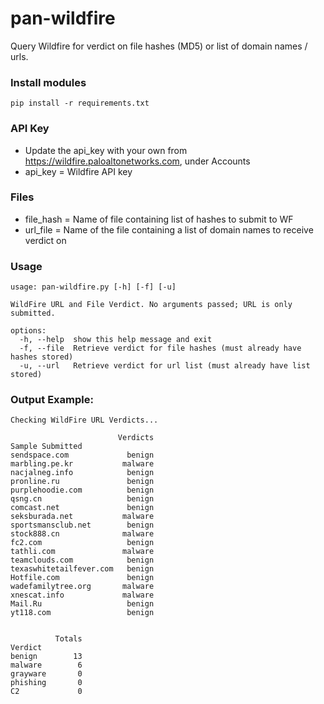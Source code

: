 # pan-wildfire
Query Wildfire for verdict on file hashes (MD5) or list of domain names / urls.

### Install modules
```pip install -r requirements.txt```

### API Key
- Update the api_key with your own from https://wildfire.paloaltonetworks.com, under Accounts
- api_key = Wildfire API key

### Files
- file_hash = Name of file containing list of hashes to submit to WF
- url_file = Name of the file containing a list of domain names to receive verdict on

### Usage
```
usage: pan-wildfire.py [-h] [-f] [-u]

WildFire URL and File Verdict. No arguments passed; URL is only submitted.

options:
  -h, --help  show this help message and exit
  -f, --file  Retrieve verdict for file hashes (must already have hashes stored)
  -u, --url   Retrieve verdict for url list (must already have list stored)
```

### Output Example:
```
Checking WildFire URL Verdicts...

                        Verdicts
Sample Submitted                
sendspace.com             benign
marbling.pe.kr           malware
nacjalneg.info            benign
pronline.ru               benign
purplehoodie.com          benign
qsng.cn                   benign
comcast.net               benign
seksburada.net           malware
sportsmansclub.net        benign
stock888.cn              malware
fc2.com                   benign
tathli.com               malware
teamclouds.com            benign
texaswhitetailfever.com   benign
Hotfile.com               benign
wadefamilytree.org       malware
xnescat.info             malware
Mail.Ru                   benign
yt118.com                 benign 


          Totals
Verdict         
benign        13
malware        6
grayware       0
phishing       0
C2             0
```